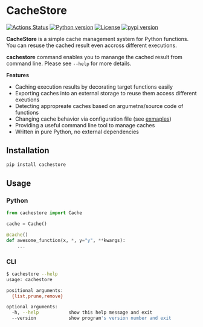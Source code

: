 # CacheStore

[![Actions Status](https://github.com/altescy/cachestore/workflows/CI/badge.svg)](https://github.com/altescy/cachestore/actions/workflows/ci.yml)
[![Python version](https://img.shields.io/pypi/pyversions/cachestore)](https://github.com/altescy/cachestore)
[![License](https://img.shields.io/github/license/altescy/cachestore)](https://github.com/altescy/cachestore/blob/master/LICENSE)
[![pypi version](https://img.shields.io/pypi/v/cachestore)](https://pypi.org/project/cachestore/)

**CacheStore** is a simple cache management system for Python functions.
You can resuse the cached result even accross different executions.

**cachestore** command enables you to manange the cached result from command line.
Please see `--help` for more details.

**Features**

- Caching execution results by decorating target functions easily
- Exporting caches into an external storage to reuse them access different exeutions
- Detecting appropreate caches based on argumetns/source code of functions
- Changing cache behavior via configuration file (see [exmaples](./examples))
- Providing a useful command line tool to manage caches
- Written in pure Python, no external dependencies

## Installation

```bash
pip install cachestore
```

## Usage

### Python

```python
from cachestore import Cache

cache = Cache()

@cache()
def awesome_function(x, *, y="y", **kwargs):
    ...
```

### CLI

```bash
$ cachestore --help
usage: cachestore

positional arguments:
  {list,prune,remove}

optional arguments:
  -h, --help           show this help message and exit
  --version            show program's version number and exit
```
